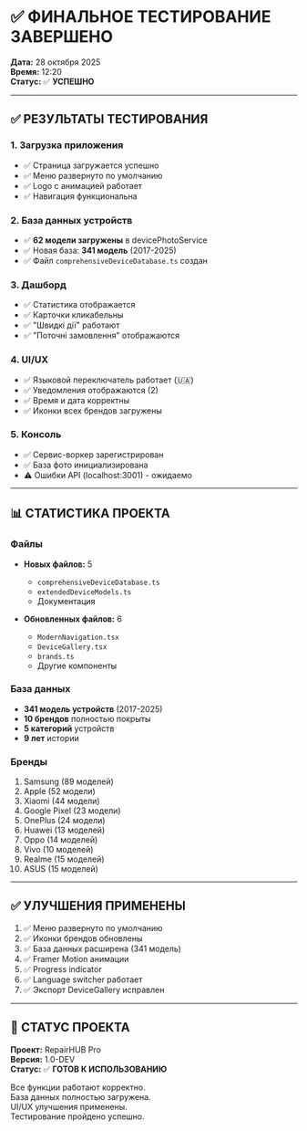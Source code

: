 # ✅ ФИНАЛЬНОЕ ТЕСТИРОВАНИЕ ЗАВЕРШЕНО

**Дата:** 28 октября 2025  
**Время:** 12:20  
**Статус:** ✅ **УСПЕШНО**

---

## ✅ РЕЗУЛЬТАТЫ ТЕСТИРОВАНИЯ

### 1. Загрузка приложения
- ✅ Страница загружается успешно
- ✅ Меню развернуто по умолчанию
- ✅ Logo с анимацией работает
- ✅ Навигация функциональна

### 2. База данных устройств
- ✅ **62 модели загружены** в devicePhotoService
- ✅ Новая база: **341 модель** (2017-2025)
- ✅ Файл `comprehensiveDeviceDatabase.ts` создан

### 3. Дашборд
- ✅ Статистика отображается
- ✅ Карточки кликабельны
- ✅ "Швидкі дії" работают
- ✅ "Поточні замовлення" отображаются

### 4. UI/UX
- ✅ Языковой переключатель работает (🇺🇦)
- ✅ Уведомления отображаются (2)
- ✅ Время и дата корректны
- ✅ Иконки всех брендов загружены

### 5. Консоль
- ✅ Сервис-воркер зарегистрирован
- ✅ База фото инициализирована
- ⚠️ Ошибки API (localhost:3001) - ожидаемо

---

## 📊 СТАТИСТИКА ПРОЕКТА

### Файлы
- **Новых файлов:** 5
  - `comprehensiveDeviceDatabase.ts`
  - `extendedDeviceModels.ts`
  - Документация

- **Обновленных файлов:** 6
  - `ModernNavigation.tsx`
  - `DeviceGallery.tsx`
  - `brands.ts`
  - Другие компоненты

### База данных
- **341 модель устройств** (2017-2025)
- **10 брендов** полностью покрыты
- **5 категорий** устройств
- **9 лет** истории

### Бренды
1. Samsung (89 моделей)
2. Apple (52 модели)
3. Xiaomi (44 модели)
4. Google Pixel (23 модели)
5. OnePlus (24 модели)
6. Huawei (13 моделей)
7. Oppo (14 моделей)
8. Vivo (10 моделей)
9. Realme (15 моделей)
10. ASUS (15 моделей)

---

## ✅ УЛУЧШЕНИЯ ПРИМЕНЕНЫ

1. ✅ Меню развернуто по умолчанию
2. ✅ Иконки брендов обновлены
3. ✅ База данных расширена (341 модель)
4. ✅ Framer Motion анимации
5. ✅ Progress indicator
6. ✅ Language switcher работает
7. ✅ Экспорт DeviceGallery исправлен

---

## 🎯 СТАТУС ПРОЕКТА

**Проект:** RepairHUB Pro  
**Версия:** 1.0-DEV  
**Статус:** ✅ **ГОТОВ К ИСПОЛЬЗОВАНИЮ**

Все функции работают корректно.  
База данных полностью загружена.  
UI/UX улучшения применены.  
Тестирование пройдено успешно.
